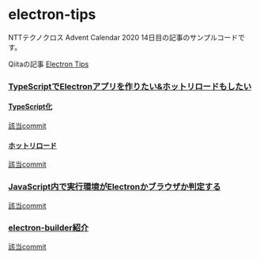 # electron-tips

NTTテクノクロス Advent Calendar 2020 14日目の記事のサンプルコードです。

Qiitaの記事 [Electron Tips](https://qiita.com/geek_duck/1e7b4a6bb242cd577c30)

### [TypeScriptでElectronアプリを作りたい&ホットリロードもしたい](https://qiita.com/geek_duck/1e7b4a6bb242cd577c30#typescript%E3%81%A7electron%E3%82%A2%E3%83%97%E3%83%AA%E3%82%92%E4%BD%9C%E3%82%8A%E3%81%9F%E3%81%84%E3%83%9B%E3%83%83%E3%83%88%E3%83%AA%E3%83%AD%E3%83%BC%E3%83%89%E3%82%82%E3%81%97%E3%81%9F%E3%81%84)

#### [TypeScript化](https://qiita.com/geek_duck/1e7b4a6bb242cd577c30#typescript%E5%8C%96)

[該当commit](https://github.com/geekduck/electron-tips/commit/980d9f28c4af4311fc0d4471044cc78a8c302bfe)


#### [ホットリロード](https://qiita.com/geek_duck/1e7b4a6bb242cd577c30#%E3%83%9B%E3%83%83%E3%83%88%E3%83%AA%E3%83%AD%E3%83%BC%E3%83%89)

[該当commit](https://github.com/geekduck/electron-tips/commit/d788d58eb0cb3875159639ee00ca8535944c838d)


### [JavaScript内で実行環境がElectronかブラウザか判定する](https://qiita.com/geek_duck/1e7b4a6bb242cd577c30#javascript%E5%86%85%E3%81%A7%E5%AE%9F%E8%A1%8C%E7%92%B0%E5%A2%83%E3%81%8Celectron%E3%81%8B%E3%83%96%E3%83%A9%E3%82%A6%E3%82%B6%E3%81%8B%E5%88%A4%E5%AE%9A%E3%81%99%E3%82%8B)

[該当commit](https://github.com/geekduck/electron-tips/commit/d479237e10743b51e7336531f70c687850a58981)

### [electron-builder紹介](https://qiita.com/geek_duck/1e7b4a6bb242cd577c30#electron-builder%E7%B4%B9%E4%BB%8B)

[該当commit](https://github.com/geekduck/electron-tips/commit/4e336a7b1e65a47c35b65ddc6c9bfd3f3d69dfd4)

